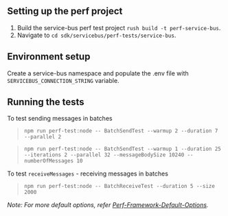 ## Setting up the perf project

1. Build the service-bus perf test project `rush build -t perf-service-bus`.
2. Navigate to `cd sdk/servicebus/perf-tests/service-bus`.

## Environment setup

Create a service-bus namespace and populate the .env file with `SERVICEBUS_CONNECTION_STRING` variable.

## Running the tests

To test sending messages in batches

> `npm run perf-test:node -- BatchSendTest --warmup 2 --duration 7 --parallel 2`

> `npm run perf-test:node -- BatchSendTest --warmup 1 --duration 25 --iterations 2 --parallel 32 --messageBodySize 10240 --numberOfMessages 10`

To test `receiveMessages` - receiving messages in batches

> `npm run perf-test:node -- BatchReceiveTest --duration 5 --size 2000`

_Note: For more default options, refer [Perf-Framework-Default-Options](https://github.com/Azure/azure-sdk-for-js/blob/main/sdk/test-utils/perf/README.md#keyconcepts)._

